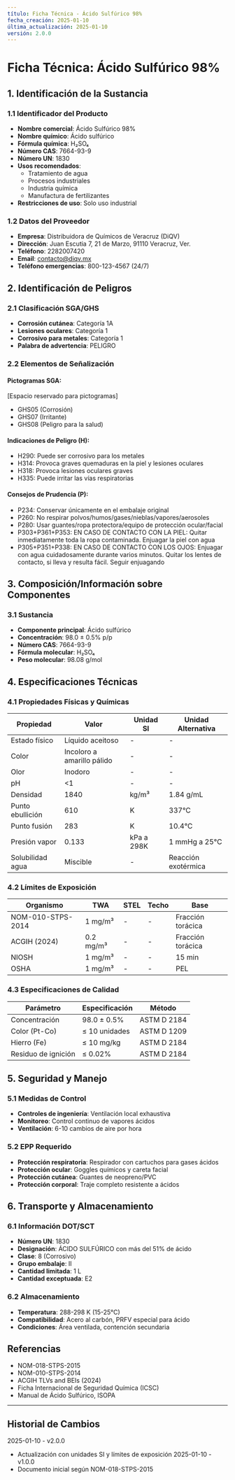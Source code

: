 ```yaml
---
título: Ficha Técnica - Ácido Sulfúrico 98%
fecha_creación: 2025-01-10
última_actualización: 2025-01-10
versión: 2.0.0
---
```


# Ficha Técnica: Ácido Sulfúrico 98%

## 1. Identificación de la Sustancia

### 1.1 Identificador del Producto
- **Nombre comercial**: Ácido Sulfúrico 98%
- **Nombre químico**: Ácido sulfúrico
- **Fórmula química**: H₂SO₄
- **Número CAS**: 7664-93-9
- **Número UN**: 1830
- **Usos recomendados**: 
  * Tratamiento de agua
  * Procesos industriales
  * Industria química
  * Manufactura de fertilizantes
- **Restricciones de uso**: Solo uso industrial

### 1.2 Datos del Proveedor
- **Empresa**: Distribuidora de Químicos de Veracruz (DiQV)
- **Dirección**: Juan Escutia 7, 21 de Marzo, 91110 Veracruz, Ver.
- **Teléfono**: 2282007420
- **Email**: contacto@diqv.mx
- **Teléfono emergencias**: 800-123-4567 (24/7)

## 2. Identificación de Peligros

### 2.1 Clasificación SGA/GHS
- **Corrosión cutánea**: Categoría 1A
- **Lesiones oculares**: Categoría 1
- **Corrosivo para metales**: Categoría 1
- **Palabra de advertencia**: PELIGRO

### 2.2 Elementos de Señalización
#### Pictogramas SGA:
[Espacio reservado para pictogramas]
- GHS05 (Corrosión)
- GHS07 (Irritante)
- GHS08 (Peligro para la salud)

#### Indicaciones de Peligro (H):
- H290: Puede ser corrosivo para los metales
- H314: Provoca graves quemaduras en la piel y lesiones oculares
- H318: Provoca lesiones oculares graves
- H335: Puede irritar las vías respiratorias

#### Consejos de Prudencia (P):
- P234: Conservar únicamente en el embalaje original
- P260: No respirar polvos/humos/gases/nieblas/vapores/aerosoles
- P280: Usar guantes/ropa protectora/equipo de protección ocular/facial
- P303+P361+P353: EN CASO DE CONTACTO CON LA PIEL: Quitar inmediatamente toda la ropa contaminada. Enjuagar la piel con agua
- P305+P351+P338: EN CASO DE CONTACTO CON LOS OJOS: Enjuagar con agua cuidadosamente durante varios minutos. Quitar los lentes de contacto, si lleva y resulta fácil. Seguir enjuagando

## 3. Composición/Información sobre Componentes

### 3.1 Sustancia
- **Componente principal**: Ácido sulfúrico
- **Concentración**: 98.0 ± 0.5% p/p
- **Número CAS**: 7664-93-9
- **Fórmula molecular**: H₂SO₄
- **Peso molecular**: 98.08 g/mol

## 4. Especificaciones Técnicas

### 4.1 Propiedades Físicas y Químicas
| Propiedad | Valor | Unidad SI | Unidad Alternativa |
|-----------|-------|-----------|-------------------|
| Estado físico | Líquido aceitoso | - | - |
| Color | Incoloro a amarillo pálido | - | - |
| Olor | Inodoro | - | - |
| pH | <1 | - | - |
| Densidad | 1840 | kg/m³ | 1.84 g/mL |
| Punto ebullición | 610 | K | 337°C |
| Punto fusión | 283 | K | 10.4°C |
| Presión vapor | 0.133 | kPa a 298K | 1 mmHg a 25°C |
| Solubilidad agua | Miscible | - | Reacción exotérmica |

### 4.2 Límites de Exposición
| Organismo | TWA | STEL | Techo | Base |
|-----------|-----|------|-------|------|
| NOM-010-STPS-2014 | 1 mg/m³ | - | - | Fracción torácica |
| ACGIH (2024) | 0.2 mg/m³ | - | - | Fracción torácica |
| NIOSH | 1 mg/m³ | - | - | 15 min |
| OSHA | 1 mg/m³ | - | - | PEL |

### 4.3 Especificaciones de Calidad
| Parámetro | Especificación | Método |
|-----------|----------------|---------|
| Concentración | 98.0 ± 0.5% | ASTM D 2184 |
| Color (Pt-Co) | ≤ 10 unidades | ASTM D 1209 |
| Hierro (Fe) | ≤ 10 mg/kg | ASTM D 2184 |
| Residuo de ignición | ≤ 0.02% | ASTM D 2184 |

## 5. Seguridad y Manejo

### 5.1 Medidas de Control
- **Controles de ingeniería**: Ventilación local exhaustiva
- **Monitoreo**: Control continuo de vapores ácidos
- **Ventilación**: 6-10 cambios de aire por hora

### 5.2 EPP Requerido
- **Protección respiratoria**: Respirador con cartuchos para gases ácidos
- **Protección ocular**: Goggles químicos y careta facial
- **Protección cutánea**: Guantes de neopreno/PVC
- **Protección corporal**: Traje completo resistente a ácidos

## 6. Transporte y Almacenamiento

### 6.1 Información DOT/SCT
- **Número UN**: 1830
- **Designación**: ÁCIDO SULFÚRICO con más del 51% de ácido
- **Clase**: 8 (Corrosivo)
- **Grupo embalaje**: II
- **Cantidad limitada**: 1 L
- **Cantidad exceptuada**: E2

### 6.2 Almacenamiento
- **Temperatura**: 288-298 K (15-25°C)
- **Compatibilidad**: Acero al carbón, PRFV especial para ácido
- **Condiciones**: Área ventilada, contención secundaria

## Referencias
- NOM-018-STPS-2015
- NOM-010-STPS-2014
- ACGIH TLVs and BEIs (2024)
- Ficha Internacional de Seguridad Química (ICSC)
- Manual de Ácido Sulfúrico, ISOPA

---
## Historial de Cambios
2025-01-10 - v2.0.0
- Actualización con unidades SI y límites de exposición
2025-01-10 - v1.0.0
- Documento inicial según NOM-018-STPS-2015